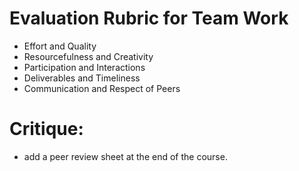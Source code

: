 # Evaluation Rubric for Team Work

* Effort and Quality
* Resourcefulness and Creativity
* Participation and Interactions
* Deliverables and Timeliness
* Communication and Respect of Peers



# Critique:

* add a peer review sheet at the end of the course. 

